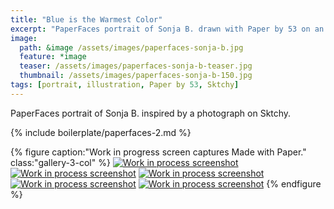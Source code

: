 ```yaml
---
title: "Blue is the Warmest Color"
excerpt: "PaperFaces portrait of Sonja B. drawn with Paper by 53 on an iPad."
image: 
  path: &image /assets/images/paperfaces-sonja-b.jpg 
  feature: *image
  teaser: /assets/images/paperfaces-sonja-b-teaser.jpg
  thumbnail: /assets/images/paperfaces-sonja-b-150.jpg
tags: [portrait, illustration, Paper by 53, Sktchy]
---
```


PaperFaces portrait of Sonja B. inspired by a photograph on Sktchy.

{% include boilerplate/paperfaces-2.md %}

{% figure caption:"Work in progress screen captures Made with Paper." class:"gallery-3-col" %}
[![Work in process screenshot](/assets/images/paperfaces-sonja-b-process-1-600.jpg)](/assets/images/paperfaces-sonja-b-process-1-lg.jpg) [![Work in process screenshot](/assets/images/paperfaces-sonja-b-process-2-600.jpg)](/assets/images/paperfaces-sonja-b-process-2-lg.jpg) [![Work in process screenshot](/assets/images/paperfaces-sonja-b-process-3-600.jpg)](/assets/images/paperfaces-sonja-b-process-3-lg.jpg) [![Work in process screenshot](/assets/images/paperfaces-sonja-b-process-4-600.jpg)](/assets/images/paperfaces-sonja-b-process-4-lg.jpg) [![Work in process screenshot](/assets/images/paperfaces-sonja-b-process-5-600.jpg)](/assets/images/paperfaces-sonja-b-process-5-lg.jpg)
{% endfigure %}
